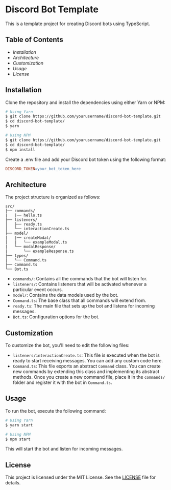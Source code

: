 # Discord Bot Template

This is a template project for creating Discord bots using TypeScript.

## Table of Contents

* _Installation_
* _Architecture_
* _Customization_
* _Usage_
* _License_

## Installation

Clone the repository and install the dependencies using either Yarn or NPM:

```sh
# Using Yarn
$ git clone https://github.com/yourusername/discord-bot-template.git
$ cd discord-bot-template/
$ yarn

# Using NPM
$ git clone https://github.com/yourusername/discord-bot-template.git
$ cd discord-bot-template/
$ npm install
```

Create a .env file and add your Discord bot token using the following format:

```makefile
DISCORD_TOKEN=your_bot_token_here
```

## Architecture

The project structure is organized as follows:

```arduino
src/
├── commands/
|   |── hello.ts
├── listeners/
│   ├── ready.ts
│   └── interactionCreate.ts
├── model/
|   |── createModal/
│   |   └── exampleModal.ts
|   └── modalResponse/
|       └── exampleResponse.ts
├── types/
|   └── Command.ts
├── Command.ts
└── Bot.ts
```

* `commands/`: Contains all the commands that the bot will listen for.
* `listeners/`: Contains listeners that will be activated whenever a particular event occurs.
* `model/`: Contains the data models used by the bot.
* `Command.ts`: The base class that all commands will extend from.
* `ready.ts`: The main file that sets up the bot and listens for incoming messages.
* `Bot.ts`: Configuration options for the bot.

## Customization

To customize the bot, you'll need to edit the following files:

* `listeners/interactionCreate.ts`: This file is executed when the bot is ready to start receiving messages. You can add any custom code here.
* `Command.ts`: This file exports an abstract `Command` class. You can create new commands by extending this class and implementing its abstract methods. Once you create a new command file, place it in the `commands/` folder and register it with the bot in `Command.ts`.

## Usage

To run the bot, execute the following command:

```sh
# Using Yarn
$ yarn start

# Using NPM
$ npm start
```

This will start the bot and listen for incoming messages.

## License

This project is licensed under the MIT License. See the [LICENSE](https://github.com/Redeamerz/discord-bot-typescript-template/blob/main/LICENSE) file for details.
